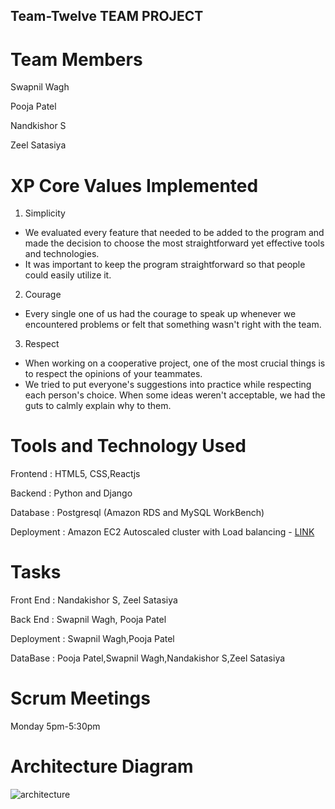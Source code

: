 ## Team-Twelve TEAM PROJECT

# Team Members

Swapnil Wagh

Pooja Patel

Nandkishor S

Zeel Satasiya

# XP Core Values Implemented

1. Simplicity

- We evaluated every feature that needed to be added to the program and made the decision to choose the most straightforward yet effective tools and technologies.
- It was important to keep the program straightforward so that people could easily utilize it.

2. Courage

- Every single one of us had the courage to speak up whenever we encountered problems or felt that something wasn't right with the team.

3. Respect

- When working on a cooperative project, one of the most crucial things is to respect the opinions of your teammates.
- We tried to put everyone's suggestions into practice while respecting each person's choice. When some ideas weren't acceptable, we had the guts to calmly explain why to them.

# Tools and Technology Used

Frontend : HTML5, CSS,Reactjs

Backend : Python and Django

Database : Postgresql (Amazon RDS and MySQL WorkBench)

Deployment : Amazon EC2 Autoscaled cluster with Load balancing - [LINK](http://ec2-18-144-53-161.us-west-1.compute.amazonaws.com/)

# Tasks

Front End : Nandakishor S, Zeel Satasiya

Back End : Swapnil Wagh, Pooja Patel

Deployment : Swapnil Wagh,Pooja Patel

DataBase : Pooja Patel,Swapnil Wagh,Nandakishor S,Zeel Satasiya

# Scrum Meetings

Monday 5pm-5:30pm

# Architecture Diagram

![architecture](https://user-images.githubusercontent.com/113156443/205470068-6b2add2f-8b8a-478d-93b9-1f5179b2d2dc.png)
